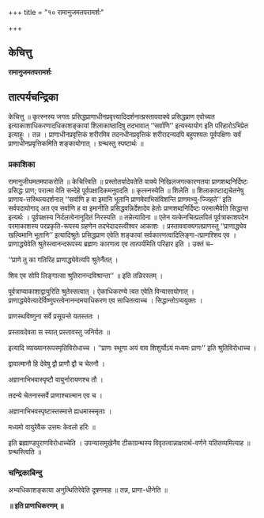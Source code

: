 +++
title = "१० रामानुजमतपरामर्शः"

+++


## केचित्तु

**रामानुजमतपरामर्शः**

## **तात्पर्यचन्द्रिका**

केचित्तु ॥ कृत्स्नस्य जगतः प्रसिद्धप्राणाधीनप्रवृत्त्यादिदर्शनात्प्रस्ताववाक्ये प्रसिद्धप्राण एवोच्यत इत्याकाशाधिकरणादधिकाशङ्कायां शिलाकाष्ठादिषु तदभावात् ‘‘सर्वाणि’’ इत्यस्यायोग इति परिहारोऽभिप्रेत इत्याहुः । तन्न । प्राणाधीनप्रवृत्तिकं शरीरमिव तदनधीनप्रवृत्तिकं शरीरादन्यदपि बहुपश्यतः पूर्वपक्षिणः सर्वं प्राणाधीनप्रवृत्तिकमिति शङ्कायोगात् । ग्रन्थस्तु स्पष्टार्थः ॥

### **प्रकाशिका**

रामानुजीयमतमपाकरोति ॥ केचित्त्विति ॥ प्रस्तोतर्यादेवतेति वाक्ये निखिलजगत्कारणतया प्राणशब्दनिर्दिष्टः प्रसिद्धः प्राण; परात्मा वेति सन्देहे पूर्वपक्षादिकमनुवदति ॥ कृत्स्नस्येति ॥ शिलेति ॥ शिलाकाष्टाद्यचेतनेषु प्राणाय-त्तस्थित्यदर्शनात् ‘‘सर्वाणि ह वा इमानि भूतानि प्राणमेवाभिसंविशन्ति प्राणमभ्यु-ज्जिहते’’ इति सर्वपदायोगाद् अत एव सर्वाणि ह वा इमानीति प्रसिद्धवन्निर्देशादेव हेतोः प्राणशब्दनिर्दिष्टः परमात्मैवेति सिद्धान्त इत्यर्थः । पूर्वपक्षस्य निर्दलत्वेनानूदितं निरस्यति ॥ तन्नेत्यादिना ॥ एतेन यत्केनचित्प्रलपितं पूर्वत्राकाशपदेन परमाकाशस्य परप्रकृति-रूपस्य ग्रहणेन तदभेदादस्त्वीश्वर आकाशः । प्रस्ताववाक्यगतप्राणस्तु ‘‘प्राणाद्ध्येव खल्विमानि भूतानि’’ इत्यादिश्रुतेः प्रसिद्धप्राण एवेति शङ्कायां सर्वकारणत्वादिलिङ्गा-त्प्राणश्शिव एव । प्राणाद्ध्येवेति श्रुतेस्त्वानन्दरूपस्य ब्रह्मणः कारणत्व एव तात्पर्यमिति परिहार इति । उक्तं च–

‘‘प्राणे तु का गतिरिह प्राणाद्ध्येवेत्यपि श्रुतेर्नैतत् ।

शिव एव सोपि लिङ्गात्सा श्रुतिरानन्दविश्रान्ता’’ ॥ इति तन्निरस्तम् ।

पूर्वत्राप्याकाशाद्वायुरिति श्रुतेस्सत्वात् । ऐकाधिकरण्ये त्वत एवेति विन्यासायोगात् । प्राणाद्ध्येवेत्यादेर्विष्णुपरत्वेनानन्दमयाधिकरण एव साधितत्वाच्च । सिद्धान्तोऽप्ययुक्तः ।

प्राणस्थविष्णुना सर्वे प्रसूयन्ते यतस्ततः ।

प्रस्तावदेवता स स्यात् प्रस्तावस्तु जनिर्यतः ॥

इत्यादि व्याख्यानरूपस्मृतिविरोधाच्च । ‘‘प्राणः स्थूणा अयं वाव शिशुर्योऽयं मध्यमः प्राणः’’ इति श्रुतिविरोधाच्च ।

द्वावात्मानौ हि देवेषु द्वौ प्राणौ द्वौ च चेतनौ ।

अज्ञानाभिभवास्पृष्टौ वायुर्नारायणश्च तौ ।

तदन्ये चेतनास्सर्वे प्राणाश्चात्मान एव च ।

अज्ञानाभिभवस्पृष्टास्तस्मात्ते ह्यधमास्स्मृताः ।

मध्यमो वायुरेवैक उत्तमः केवलो हरिः ॥

इति ब्रह्माण्डपुराणविरोधाच्चेति । उपन्यासमुखेनैव टीकाग्रन्थस्य विवृतत्वान्नाक्षरार्थ-वर्णने यतितव्यमित्याह ॥ ग्रन्थस्त्विति ॥

### **चन्द्रिकाबिन्दु**

अभ्यधिकाशङ्काया अनुत्थितिरेवेति दूषणमाह ॥ तन्न, प्राणा-धीनेति ॥

**॥ इति प्राणाधिकरणम् ॥**


